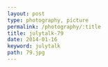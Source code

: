 ```yaml
---
layout: post
type: photography, picture
permalink: /photography/:title
title: julytalk-79
date: 2014-01-16
keyword: julytalk
path: 79.jpg
---
```




